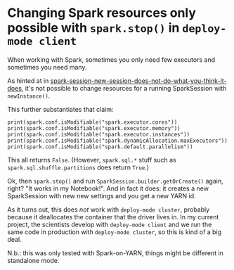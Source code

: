 Changing Spark resources only possible with `spark.stop()` in `deploy-mode client`
===========

When working with Spark, sometimes you only need few executors and sometimes you need many.

As hinted at in [spark-session-new-session-does-not-do-what-you-think-it-does](spark-session-new-session-does-not-do-what-you-think-it-does.md), it's not possible to change resources for a running SparkSession with `newInstance()`.

This further substantiates that claim:
      
```
print(spark.conf.isModifiable("spark.executor.cores"))
print(spark.conf.isModifiable("spark.executor.memory"))
print(spark.conf.isModifiable("spark.executor.instances"))
print(spark.conf.isModifiable("spark.dynamicAllocation.maxExecutors"))
print(spark.conf.isModifiable("spark.default.parallelism"))
```

This all returns `False`. (However, `spark.sql.*` stuff such as `spark.sql.shuffle.partitions` does return `True`.)

Ok, then `spark.stop()` and run `SparkSession.builder.getOrCreate()` again, right? "It works in my Notebook!". And in fact it does: it creates a new SparkSession with new new settings and you get a new YARN id.

As it turns out, this does _not_ work with `deploy-mode cluster`, probably because it deallocates the container that the driver lives in. In my current project, the scientists develop with `deploy-mode client` and we run the same code in production with `deploy-mode cluster`, so this is kind of a big deal.

N.b.: this was only tested with Spark-on-YARN, things might be different in standalone mode.